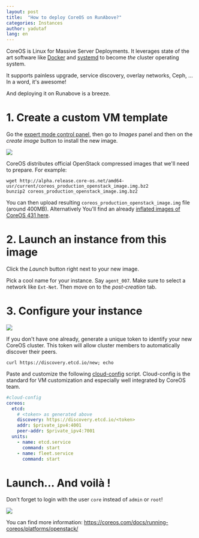 ```yaml
---
layout: post
title:  "How to deploy CoreOS on RunAbove?"
categories: Instances
author: yadutaf
lang: en
---
```

CoreOS is Linux for Massive Server Deployments. It leverages state of the art software like [Docker](https://www.docker.com/) and [systemd](http://fr.wikipedia.org/wiki/Systemd) to become *the* cluster operating system.

It supports painless upgrade, service discovery, overlay networks, Ceph, ... In a word, it's awesome!

And deploying it on Runabove is a breeze.

# 1. Create a custom VM template

Go the [expert mode control panel](https://cloud.runabove.com/horizon/), then go to _Images_ panel and then on the _create image_ button to install the new image.

![](https://storage.bhs-1.runabove.io/v1/AUTH_3eca649cc7f44d91b67131374db4afb3/public/coreos_screenshot1.jpg)

CoreOS distributes official OpenStack compressed images that we'll need to prepare. For example:

```
wget http://alpha.release.core-os.net/amd64-usr/current/coreos_production_openstack_image.img.bz2
bunzip2 coreos_production_openstack_image.img.bz2
```

You can then upload resulting ``coreos_production_openstack_image.img`` file (around 400MB). Alternatively You'll find an already [inflated images of CoreOS 431 here](https://storage.bhs-1.runabove.io/v1/AUTH_721b7c504d1b476691659bfee21308d8/public/CoreOS-431.img).

# 2. Launch an instance from this image

Click the _Launch_ button right next to your new image.

Pick a cool name for your instance. Say ``agent_007``. Make sure to select a network like ``Ext-Net``. Then move on to the _post-creation_ tab.

# 3. Configure your instance

![](https://storage.bhs-1.runabove.io/v1/AUTH_3eca649cc7f44d91b67131374db4afb3/public/coreos_screenshot3.jpg)

If you don't have one already, generate a unique token to identify your new CoreOS cluster. This token will allow cluster members to automatically discover their peers.

```
curl https://discovery.etcd.io/new; echo
```

Paste and customize the following [cloud-config](https://coreos.com/docs/cluster-management/setup/cloudinit-cloud-config/) script. Cloud-config is the standard for VM customization and especially well integrated by CoreOS team.

```yaml
#cloud-config
coreos:
  etcd:
    # <token> as generated above
    discovery: https://discovery.etcd.io/<token>
    addr: $private_ipv4:4001
    peer-addr: $private_ipv4:7001
  units:
    - name: etcd.service
      command: start
    - name: fleet.service
      command: start
```

# Launch... And voilà !

Don't forget to login with the user `core` instead of `admin` or `root`!

![](https://storage.bhs-1.runabove.io/v1/AUTH_3eca649cc7f44d91b67131374db4afb3/public/coreos_nodes.jpg)

You can find more information: https://coreos.com/docs/running-coreos/platforms/openstack/
